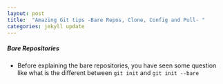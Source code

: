 ```yaml
---
layout: post
title:  "Amazing Git tips -Bare Repos, Clone, Config and Pull- "
categories: jekyll update
---
```


##### Bare Repositories

-	Before explaining the bare repositories, you have seen some question like what is the different
between ```git init``` and ```git init --bare```